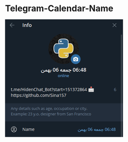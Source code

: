 # Telegram-Calendar-Name
<img src="https://github.com/Sina157/Telegram-Calendar-Name/blob/main/Capture.PNG">

